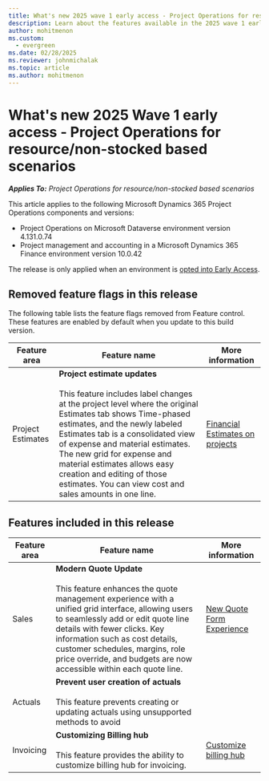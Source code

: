 ```yaml
---
title: What's new 2025 wave 1 early access - Project Operations for resource/non-stocked based scenarios
description: Learn about the features available in the 2025 wave 1 early access release of Project Operations resource/non-stocked based scenarios deployment.
author: mohitmenon
ms.custom:
  - evergreen
ms.date: 02/28/2025
ms.reviewer: johnmichalak
ms.topic: article
ms.author: mohitmenon
---
```


# What's new 2025 Wave 1 early access - Project Operations for resource/non-stocked based scenarios

_**Applies To:** Project Operations for resource/non-stocked based scenarios_

This article applies to the following Microsoft Dynamics 365 Project Operations components and versions:

- Project Operations on Microsoft Dataverse environment version 4.131.0.74
- Project management and accounting in a Microsoft Dynamics 365 Finance environment version 10.0.42

The release is only applied when an environment is [opted into Early Access](/power-platform/admin/opt-in-early-access-updates#how-to-enable-early-access-updates).

## Removed feature flags in this release

The following table lists the feature flags removed from Feature control. These features are enabled by default when you update to this build version.

| **Feature area** | **Feature name** | **More information** |
| --- | --- | --- |
| Project Estimates | **Project estimate updates** <br><br> This feature includes label changes at the project level where the original Estimates tab shows Time-phased estimates, and the newly labeled Estimates tab is a consolidated view of expense and material estimates. The new grid for expense and material estimates allows easy creation and editing of those estimates. You can view cost and sales amounts in one line. | [Financial Estimates on projects](../project-management/create-expense-estimates.md) |

## Features included in this release

| **Feature area** | **Feature name** | **More information** |
| --- | --- | --- |
| Sales |**Modern Quote Update** <br><br> This feature enhances the quote management experience with a unified grid interface, allowing users to seamlessly add or edit quote line details with fewer clicks. Key information such as cost details, customer schedules, margins, role price override, and budgets are now accessible within each quote line.| [New Quote Form Experience](../sales/quotes-new-form.md) |
| Actuals |**Prevent user creation of actuals** <br><br> This feature prevents creating or updating actuals using unsupported methods to avoid|  |
| Invoicing |**Customizing Billing hub** <br><br> This feature provides the ability to customize billing hub for invoicing.| [Customize billing hub](../proforma-invoicing/billing-hub-customization.md) |
 
